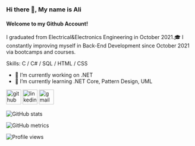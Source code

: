 ### Hi there 👋, My name is Ali
#### Welcome to my Github Account!
I graduated from Electrical&Electronics Engineering in October 2021.🎓
I constantly improving myself in Back-End Development since October 2021 via bootcamps and courses.

Skills: C / C# / SQL / HTML / CSS

- 🔭 I’m currently working on .NET 
- 🌱 I’m currently learning .NET Core, Pattern Design, UML 


[<img src='https://cdn.jsdelivr.net/npm/simple-icons@3.0.1/icons/github.svg' alt='github' height='40'>](https://github.com/aliturkmen4)  [<img src='https://cdn.jsdelivr.net/npm/simple-icons@3.0.1/icons/linkedin.svg' alt='linkedin' height='40'>](https://www.linkedin.com/in/aliturkmenn/)  [<img src='https://cdn.jsdelivr.net/npm/simple-icons@3.0.1/icons/gmail.svg' alt='gmail' height='40'>](aliturkmenn9@gmail.com)  

![GitHub stats](https://github-readme-stats.vercel.app/api?username=aliturkmen4&show_icons=true&count_private=true)  

![GitHub metrics](https://metrics.lecoq.io/aliturkmen4)  

![Profile views](https://gpvc.arturio.dev/aliturkmen4)  
